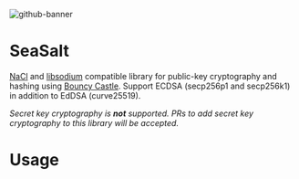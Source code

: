 ![github-banner](https://user-images.githubusercontent.com/100821/122219870-25e0fd80-ceb0-11eb-8e51-906bbbb27c92.png)

# SeaSalt
[NaCl](https://nacl.cr.yp.to/) and [libsodium](https://libsodium.gitbook.io/doc/) compatible library for public-key
cryptography and hashing using [Bouncy Castle](https://www.bouncycastle.org/). Support ECDSA (secp256p1 and secp256k1)
in addition to EdDSA (curve25519).

_Secret key cryptography is **not** supported. PRs to add secret key cryptography to this library will be accepted._

# Usage


